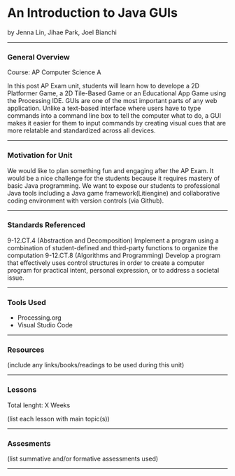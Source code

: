 # An Introduction to Java GUIs
by Jenna Lin, Jihae Park, Joel Bianchi

-----

### General Overview
Course: AP Computer Science A

In this post AP Exam unit, students will learn how to develope a 2D Platformer Game, a 2D Tile-Based Game or an Educational App Game using the Processing IDE. GUIs are one of the most important parts of any web application. Unlike a text-based interface where users have to type commands into a command line box to tell the computer what to do, a GUI makes it easier for them to input commands by creating visual cues that are more relatable and standardized across all devices.

---

### Motivation for Unit
We would like to plan something fun and engaging after the AP Exam. It would be a nice challenge for the students because it requires mastery of basic Java programming. We want to expose our students to professional Java tools including a Java game framework(Litiengine) and collaborative coding environment with version controls (via Github). 

---

### Standards Referenced
9-12.CT.4 (Abstraction and Decomposition)
Implement a program using a combination of student-defined and third-party functions to organize the
computation
9-12.CT.8 (Algorithms and Programming)
Develop a program that effectively uses control structures in order to create a computer program for
practical intent, personal expression, or to address a societal issue.

---

### Tools Used
- Processing.org
- Visual Studio Code
---

### Resources
(include any links/books/readings to be used during this unit)

---

### Lessons
Total lenght: X Weeks

(list each lesson with main topic(s))

---

### Assesments
(list summative and/or formative assessments used)

---
